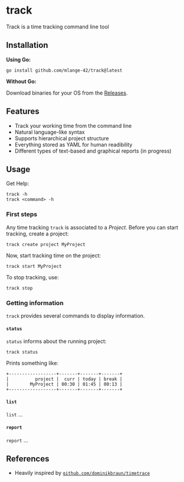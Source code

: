 # track

Track is a time tracking command line tool

## Installation

**Using Go:**

```shell
go install github.com/mlange-42/track@latest
```

**Without Go:**

Download binaries for your OS from the [Releases](https://github.com/mlange-42/track/releases/).

## Features

* Track your working time from the command line
* Natural language-like syntax
* Supports hierarchical project structure
* Everything stored as YAML for human readibility
* Different types of text-based and graphical reports (in progress)

## Usage

Get Help:

```shell
track -h
track <command> -h
```

### First steps

Any time tracking `track` is associated to a *Project*.
Before you can start tracking, create a project:

```shell
track create project MyProject
```

Now, start tracking time on the project:

```shell
track start MyProject
```

To stop tracking, use:

```shell
track stop
```

### Getting information

`track` provides several commands to display information.

#### `status`

`status` informs about the running project:

```shell
track status
```

Prints something like:

```text
+------------------+-------+-------+-------+
|          project |  curr | today | break |
|        MyProject | 00:30 | 01:45 | 00:13 |
+------------------+-------+-------+-------+
```

#### `list`

`list` ...

#### `report`

`report` ...

## References

* Heavily inspired by [`github.com/dominikbraun/timetrace`](https://github.com/dominikbraun/timetrace)

